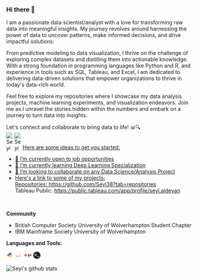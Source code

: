 

### Hi there 👋

I am a passionate data scientist/analyst with a love for transforming raw data into meaningful insights. My journey revolves around harnessing the power of data to uncover patterns, make informed decisions, and drive impactful solutions.

From predictive modeling to data visualization, I thrive on the challenge of exploring complex datasets and distilling them into actionable knowledge. With a strong foundation in programming languages like Python and R, and experience in tools such as SQL, Tableau, and Excel, I am dedicated to delivering data-driven solutions that empower organizations to thrive in today's data-rich world.

Feel free to explore my repositories where I showcase my data analysis projects, machine learning experiments, and visualization endeavors. Join me as I unravel the stories hidden within the numbers and embark on a journey to turn data into insights.

Let's connect and collaborate to bring data to life! 📊🔍 <br/>
<a href="linkedin.com/in/seyi-aideyan/">
<img align="left" alt="Seyi" width="22px" src="https://cdn.jsdelivr.net/npm/simple-icons@v3/icons/linkedin.svg" />
</a>
<a href="mailto:seyiaideyan@live.com">
<img align="left" alt="Seyi" width="22px" src="https://cdn.jsdelivr.net/npm/simple-icons@v3/icons/mail-dot-ru.svg" />
<br/>
  
Here are some ideas to get you started:

- 🔭 I’m currently open to job opportunities
- 🌱 I’m currently learning Deep Learning Specialization
- 👯 I’m looking to collaborate on any Data Science/Analysis Project
- Here's a link to some of my projects: <br />
  Repositories: https://github.com/Seyi38?tab=repositories
  <br />
  Tableau Public: https://public.tableau.com/app/profile/seyi.aideyan

<br />


**Community**
- British Computer Society University of Wolverhampton Student Chapter
- IBM Mainframe Society University of Wolverhampton

**Languages and Tools:**


<code><img height="20" src="https://raw.githubusercontent.com/github/explore/80688e429a7d4ef2fca1e82350fe8e3517d3494d/topics/python/python.png"></code>
<code><img height="20" src="https://raw.githubusercontent.com/github/explore/80688e429a7d4ef2fca1e82350fe8e3517d3494d/topics/mysql/mysql.png"></code>
<code><img height="20" src="https://raw.githubusercontent.com/github/explore/80688e429a7d4ef2fca1e82350fe8e3517d3494d/topics/git/git.png"></code>
<code><img height="20" src="https://raw.githubusercontent.com/github/explore/80688e429a7d4ef2fca1e82350fe8e3517d3494d/topics/terminal/terminal.png"></code>

![Seyi's github stats](https://github-readme-stats.vercel.app/api?username=seyi38&show_icons=true&hide_border=true)
